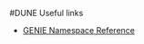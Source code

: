 #DUNE Useful links
- [GENIE Namespace Reference](https://internal.dunescience.org/doxygen/namespacegenie.html#a05cd2ccc34b3e3a9e88bdd335f990118a3ab2f79020e4c8ff5bb4f8d2fc494094)
